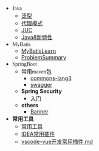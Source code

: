 - <font face="Lobster">Java</font> 
  - [<font face="Lobster">泛型</font>](/blog/java/Generics/泛型.md)
  - [<font face="Lobster">代理模式</font>](/blog/java/Proxy/代理模式.md)
  - [JUC](/blog/java/JUC/JUC.md)
  - [Java8新特性](/blog/java/Peculiarity/Java8新特性.md)
- <font face="Lobster">MyBatis</font>
  - [MyBatisLearn](/blog/mybatis/learn/MyBatis_Learn.md)
  - [ProblemSummary](/blog/mybatis/learn/Problem_Summary.md)
- <font face="Lobster">SpringBoot</font>
  - <font face="Lobster">常用maven包</font>
    - [commons-lang3](/blog/sprintboot/常用maven包/commons-lang3.md)
    - [swagger](/blog/sprintboot/常用maven包/Swagger.md)
  - **Spring Security**
    - [入门](/blog/sprintboot/SpringSecurity/入门.md)
  - **others**
    - [Banner](/blog/sprintboot/Others/Banner.md)
- **常用工具**
  - [常用工具](/blog/常用工具/常用工具.md)
  - [IDEA常用插件](/blog/常用工具/IDEA常用插件.md)
  - [vscode-vue开发常用插件.md](/blog/常用工具/vscode-vue开发常用插件.md.md)

​		

